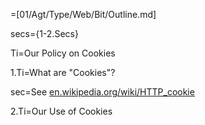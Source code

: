 =[01/Agt/Type/Web/Bit/Outline.md]

secs={1-2.Secs}

Ti=Our Policy on Cookies

1.Ti=What are "Cookies"?

sec=See <a href="http://en.wikipedia.org/wiki/HTTP_cookie">en.wikipedia.org/wiki/HTTP_cookie</a>

2.Ti=Our Use of Cookies
